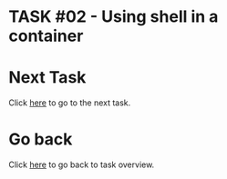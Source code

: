 # TASK #02 - Using shell in a container

# Next Task

Click [here](TASK-03) to go to the next task.

# Go back

Click [here](../README) to go back to task overview.
